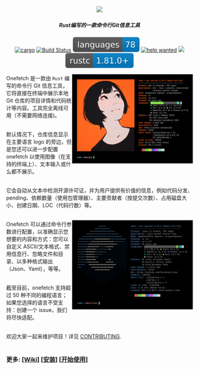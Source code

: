 <h3 align="center"><img src="../assets/onefetch.svg" height="130px"></h3>

<h5 align="center">Rust编写的一款命令行Git信息工具</h5>

<p align="center">
	<a href="https://crates.io/crates/onefetch"><img src="https://img.shields.io/crates/v/onefetch.svg" alt="cargo"></a>
	<a href="https://github.com/o2sh/onefetch/actions"><img src="https://github.com/o2sh/onefetch/workflows/CI/badge.svg" alt="Build Status"></a>
  <a href="https://github.com/o2sh/onefetch/wiki/language-Support"><img src="../assets/language-badge.svg"></a>
	<a href="https://github.com/o2sh/onefetch/issues?q=is%3Aissue+is%3Aopen+label%3A%22help+wanted%22"><img src="https://img.shields.io/github/issues/o2sh/onefetch/help%20wanted?color=green" alt="help wanted"></a>
	<a href="./LICENSE.md"><img src="https://img.shields.io/badge/license-MIT-blue.svg"></a>
	<img src="../assets/msrv-badge.svg">
</p>

<img src="../assets/screenshot-1.png" align="right" height="240px">

Onefetch 是一款由 `Rust` 编写的命令行 Git 信息工具，它将直接在终端中展示本地 Git 仓库的项目详情和代码统计等内容。工具完全离线可用（不需要网络连接)。<br><br>

默认情况下，仓库信息显示在主要语言 logo 的旁边，但是您还可以进一步配置 onefetch 以使用图像（在支持的终端上）、文本输入或什么都不展示。<br><br>

它会自动从文本中检测开源许可证，并为用户提供有价值的信息，例如代码分发、pending、依赖数量（使用包管理器）、主要贡献者（按提交次数）、占用磁盘大小、创建日期、LOC（代码行数）等。<br><br>

<img src="../assets/screenshot-2.png" align="right" height="240px">

Onefetch 可以通过命令行参数进行配置，以准确显示您想要的内容和方式：您可以自定义 ASCII/文本格式、禁用信息行、忽略文件和目录、以多种格式输出（Json、Yaml），等等。<br><br>

截至目前，onefetch 支持超过 50 种不同的编程语言；如果您选择的语言不受支持：创建一个 issue，我们将尽快适配。<br><br>

欢迎大家一起来维护项目！详见 [CONTRIBUTING](../CONTRIBUTING.md).<br><br>

### 更多: \[[Wiki](https://github.com/o2sh/onefetch/wiki)\] \[[安装](https://github.com/o2sh/onefetch/wiki/Installation)\] \[[开始使用](https://github.com/o2sh/onefetch/wiki/getting-started)\]
